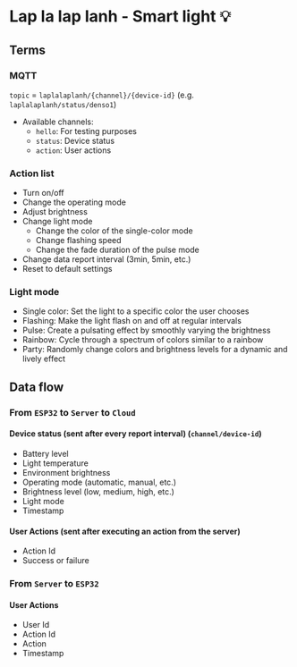 # Lap la lap lanh - Smart light 💡

## Terms

### MQTT

`topic` = `laplalaplanh/{channel}/{device-id}` (e.g. `laplalaplanh/status/denso1`)

- Available channels:
  - `hello`: For testing purposes
  - `status`: Device status
  - `action`: User actions

### Action list

- Turn on/off
- Change the operating mode
- Adjust brightness
- Change light mode
  - Change the color of the single-color mode
  - Change flashing speed
  - Change the fade duration of the pulse mode
- Change data report interval (3min, 5min, etc.)
- Reset to default settings

### Light mode

- Single color: Set the light to a specific color the user chooses
- Flashing: Make the light flash on and off at regular intervals
- Pulse: Create a pulsating effect by smoothly varying the brightness
- Rainbow: Cycle through a spectrum of colors similar to a rainbow
- Party: Randomly change colors and brightness levels for a dynamic and lively effect

## Data flow

### From `ESP32` to `Server` to `Cloud`

#### Device status (sent after every report interval) (`channel/device-id`)

- Battery level
- Light temperature
- Environment brightness
- Operating mode (automatic, manual, etc.)
- Brightness level (low, medium, high, etc.)
- Light mode
- Timestamp

#### User Actions (sent after executing an action from the server)

- Action Id
- Success or failure

### From `Server` to `ESP32`

#### User Actions

- User Id
- Action Id
- Action
- Timestamp
